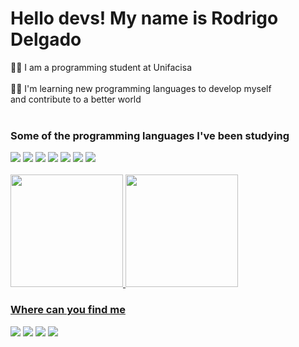 <h1> Hello devs! My name is Rodrigo Delgado </h1>

👨‍🎓 I am a programming student at Unifacisa <br> <br>
👨‍💻 I'm learning new programming languages to develop myself <br>
and contribute to a better world <br> <br>

<h3> Some of the programming languages I've been studying <br> </h3>

<div>
<img src="https://img.shields.io/badge/HTML-239120?style=for-the-badge&logo=html5&logoColor=white" /> <img src="https://img.shields.io/badge/CSS-239120?&style=for-the-badge&logo=css3&logoColor=white" />
<img src="https://img.shields.io/badge/JavaScript-323330?style=for-the-badge&logo=javascript&logoColor=F7DF1E" />
<img src="https://img.shields.io/badge/AngularJS-E23237?style=for-the-badge&logo=angularjs&logoColor=white" />
<img src="https://img.shields.io/badge/C%23-239120?style=for-the-badge&logo=c-sharp&logoColor=white" />
<img src="https://img.shields.io/badge/Python-14354C?style=for-the-badge&logo=python&logoColor=white" />
<img src="https://img.shields.io/badge/MySQL-00000F?style=for-the-badge&logo=mysql&logoColor=white" /> <br><br>
</div>

<div>
<a href="https://github.com/delgadoz">
<img height="180em" src="https://github-readme-stats.vercel.app/api/top-langs/?username=delgadoz&layout=compact&langs_count=7&theme=dark"/>
<img height="180em" src="https://github-readme-stats.vercel.app/api?username=delgadoz&show_icons=true&theme=dark&include_all_commits=true&count_private=true"/>
</div>

<h3> Where can you find me </h3>

<div>
<a href="https://instagram.com/_rodrigodelgado" target="_blank"><img src="https://img.shields.io/badge/-Instagram-%23E4405F?style=for-the-badge&logo=instagram&logoColor=white" target="_blank"></a>
<a href = "mailto:rodrigo21delgado@gmail.com"><img src="https://img.shields.io/badge/Gmail-D14836?style=for-the-badge&logo=gmail&logoColor=white" target="_blank"></a>
<a href="https://www.linkedin.com/in/rodrigo-delgado-50b65b236" target="_blank"><img src="https://img.shields.io/badge/-LinkedIn-%230077B5?style=for-the-badge&logo=linkedin&logoColor=white" target="_blank"></a>   
<a href="https://api.whatsapp.com/send/?phone=5583988641237&text&type=phone_number&app_absent=0"><img src="https://img.shields.io/badge/WhatsApp-25D366?style=for-the-badge&logo=whatsapp&logoColor=white" /></a>
</div>

